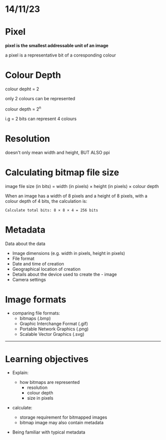 # 14/11/23

# Pixel

<strong>pixel is the smallest addressable unit of an image</strong>

a pixel is a representative bit of a coresponding colour

# Colour Depth

colour depht = 2

only 2 colours can be represented

colour depth = 2<sup>n

i.g = 2 bits can represent 4 colours

# Resolution

doesn't only mean width and height, BUT ALSO ppi

# Calculating bitmap file size

image file size (in bits) = width (in pixels) × height (in pixels) × colour depth

When an image has a width of 8 pixels and a height of 8 pixels, with a colour depth of 4 bits, the calculation is:

    Calculate total bits: 8 × 8 × 4 = 256 bits

# Metadata

Data about the data

- Image dimensions (e.g. width in pixels, height in pixels)
- File format
- Date and time of creation
- Geographical location of creation
- Details about the device used to create the - image
- Camera settings

# Image formats

- comparing file formats:
    - bitmaps (.bmp)
    - Graphic Interchange Format (.gif)
    - Portable Network Graphics (.png)
    - Scalable Vector Graphics (.svg)

---

# Learning objectives

- Explain:
    - how bitmaps are represented
        - resolution
        - colour depth
        - size in pixels

- calculate:
    - storage requirement for bitmapped images
    - bitmap image may also contain metadata

- Being familiar with typical metadata
